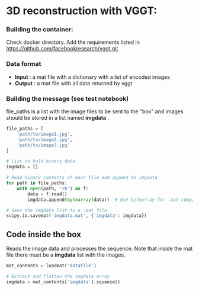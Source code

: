 # 3D reconstruction with VGGT:
### Building the container:
Check docker directory. Add the requirements listed in 
https://github.com/facebookresearch/vggt.git

### Data format 


- **Input** : a mat file with a dictionary with a list of encoded images
- **Output** : a mat file with all data returned by vggt

### Building the message (see test notebook)

file_paths is a list with the image files to be sent to the "box" and images should be stored in a list named **imgdata** .
```python
file_paths = [
    'path/to/image1.jpg',
    'path/to/image2.jpg',
    'path/to/image3.jpg'
]

# List to hold binary data
imgdata = []

# Read binary contents of each file and append to imgdata
for path in file_paths:
    with open(path, 'rb') as f:
        data = f.read()
        imgdata.append(bytearray(data))  # Use bytearray for .mat compatibility

# Save the imgdata list to a .mat file
scipy.io.savemat('imgdata.mat', {'imgdata': imgdata})
```

## Code inside the box 
Reads the image data and processes the sequence. Note that inside the mat file there must be a **imgdata** list with the images.

```python
mat_contents = loadmat('datafile')

# Extract and flatten the imgdata array
imgdata = mat_contents['imgdata'].squeeze()
```
